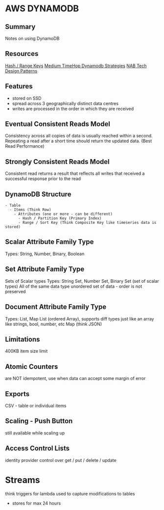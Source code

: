 # AWS DYNAMODB

## Summary

Notes on using DynamoDB

## Resources

[Hash / Range Keys](https://stackoverflow.com/questions/29178855/what-is-the-use-of-a-hash-range-in-a-dynamodb-table)
[Medium TimeHop Dynamodb Strategies](https://www.timehop.com/news/2018/5/25/one-year-of-dynamodb-at-timehop)
[NAB Tech Design Patterns](https://medium.com/@nabtechblog/advanced-design-patterns-for-amazon-dynamodb-354f97c96c2)

## Features

- stored on SSD
- spread across 3 geographically distinct data centres
- writes are processed in the order in which they are received

## Eventual Consistent Reads Model

Consistency across all copies of data is usually reached within a second.
Repeating a read after a short time should return the updated data.
(Best Read Performance)

## Strongly Consistent Reads Model

Consistent read returns a result that reflects all writes that received a
successful response prior to the read

## DynamoDB Structure

```
- Table
  - Items (Think Row)
    - Attributes (one or more - can be different)
      - Hash / Partition Key (Primary Index)
      - Range / Sort Key (Think Composite Key like timeseries data is stored)
```

## Scalar Attribute Family Type

Types: String, Number, Binary, Boolean

## Set Attribute Family Type

Sets of Scalar types
Types: String Set, Number Set, Binary Set (set of scalar types)
All of the same data type
unordered set of data - order is not preserved

## Document Attribute Family Type

Types: List, Map
List (ordered Array), supports diff types just like an array like strings, bool, number, etc
Map (think JSON)

## Limitations

400KB item size limit

## Atomic Counters

are NOT idempotent, use when data can accept some margin of error

## Exports

CSV - table or individual items

## Scaling - Push Button

still available while scaling up

## Access Control Lists

identity provider control over get / put / delete / update

# Streams

think triggers for lambda
used to capture modifications to tables

- stores for max 24 hours
